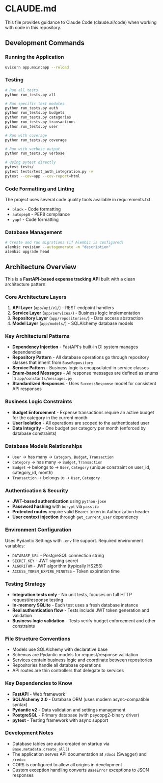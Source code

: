 # CLAUDE.md

This file provides guidance to Claude Code (claude.ai/code) when working with code in this repository.

## Development Commands

### Running the Application
```bash
uvicorn app.main:app --reload
```

### Testing
```bash
# Run all tests
python run_tests.py all

# Run specific test modules
python run_tests.py auth
python run_tests.py budgets
python run_tests.py categories
python run_tests.py transactions
python run_tests.py user

# Run with coverage
python run_tests.py coverage

# Run with verbose output
python run_tests.py verbose

# Using pytest directly
pytest tests/
pytest tests/test_auth_integration.py -v
pytest --cov=app --cov-report=html
```

### Code Formatting and Linting
The project uses several code quality tools available in requirements.txt:
- `black` - Code formatting
- `autopep8` - PEP8 compliance
- `yapf` - Code formatting

### Database Management
```bash
# Create and run migrations (if Alembic is configured)
alembic revision --autogenerate -m "description"
alembic upgrade head
```

## Architecture Overview

This is a **FastAPI-based expense tracking API** built with a clean architecture pattern:

### Core Architecture Layers
1. **API Layer** (`app/api/v1/`) - REST endpoint handlers
2. **Service Layer** (`app/services/`) - Business logic implementation
3. **Repository Layer** (`app/repositories/`) - Data access abstraction
4. **Model Layer** (`app/models/`) - SQLAlchemy database models

### Key Architectural Patterns
- **Dependency Injection** - FastAPI's built-in DI system manages dependencies
- **Repository Pattern** - All database operations go through repository classes that inherit from `BaseRepository`
- **Service Pattern** - Business logic is encapsulated in service classes
- **Enum-based Messages** - All response messages are defined as enums in `app/constants/messages.py`
- **Standardized Responses** - Uses `SuccessResponse` model for consistent API responses

### Business Logic Constraints
- **Budget Enforcement** - Expense transactions require an active budget for the category in the current month
- **User Isolation** - All operations are scoped to the authenticated user
- **Data Integrity** - One budget per category per month (enforced by database constraints)

### Database Models Relationships
- `User` → has many → `Category`, `Budget`, `Transaction`
- `Category` → has many → `Budget`, `Transaction`
- `Budget` → belongs to → `User`, `Category` (unique constraint on user_id, category_id, month)
- `Transaction` → belongs to → `User`, `Category`

### Authentication & Security
- **JWT-based authentication** using `python-jose`
- **Password hashing** with `bcrypt` via `passlib`
- **Protected routes** require valid Bearer token in Authorization header
- **User context injection** through `get_current_user` dependency

### Environment Configuration
Uses Pydantic Settings with `.env` file support. Required environment variables:
- `DATABASE_URL` - PostgreSQL connection string
- `SECRET_KEY` - JWT signing secret
- `ALGORITHM` - JWT algorithm (typically HS256)
- `ACCESS_TOKEN_EXPIRE_MINUTES` - Token expiration time

### Testing Strategy
- **Integration tests only** - No unit tests, focuses on full HTTP request/response testing
- **In-memory SQLite** - Each test uses a fresh database instance
- **Real authentication flow** - Tests include JWT token generation and validation
- **Business logic validation** - Tests verify budget enforcement and other constraints

### File Structure Conventions
- Models use SQLAlchemy with declarative base
- Schemas are Pydantic models for request/response validation
- Services contain business logic and coordinate between repositories
- Repositories handle all database operations
- API routes are thin controllers that delegate to services

### Key Dependencies to Know
- **FastAPI** - Web framework
- **SQLAlchemy 2.0** - Database ORM (uses modern async-compatible syntax)
- **Pydantic v2** - Data validation and settings management
- **PostgreSQL** - Primary database (with psycopg2-binary driver)
- **pytest** - Testing framework with async support

### Development Notes
- Database tables are auto-created on startup via `Base.metadata.create_all()`
- The application serves API documentation at `/docs` (Swagger) and `/redoc`
- CORS is configured to allow all origins in development
- Custom exception handling converts `BaseError` exceptions to JSON responses